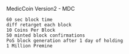 MedicCoin Version2 - MDC

    60 sec block time
    diff retarget each block
    10 Coins Per Block
    50 minted block confirmations
    PoS block generation after 1 day of holding
    1 Million Premine

